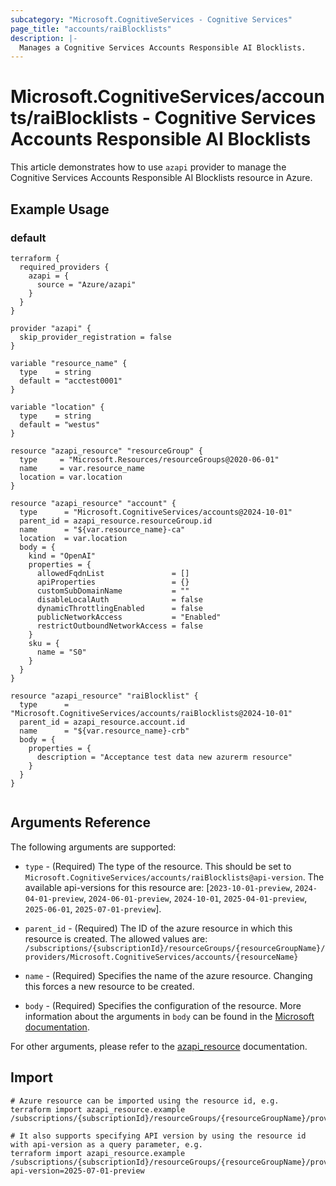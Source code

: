 ```yaml
---
subcategory: "Microsoft.CognitiveServices - Cognitive Services"
page_title: "accounts/raiBlocklists"
description: |-
  Manages a Cognitive Services Accounts Responsible AI Blocklists.
---
```


# Microsoft.CognitiveServices/accounts/raiBlocklists - Cognitive Services Accounts Responsible AI Blocklists

This article demonstrates how to use `azapi` provider to manage the Cognitive Services Accounts Responsible AI Blocklists resource in Azure.

## Example Usage

### default

```hcl
terraform {
  required_providers {
    azapi = {
      source = "Azure/azapi"
    }
  }
}

provider "azapi" {
  skip_provider_registration = false
}

variable "resource_name" {
  type    = string
  default = "acctest0001"
}

variable "location" {
  type    = string
  default = "westus"
}

resource "azapi_resource" "resourceGroup" {
  type     = "Microsoft.Resources/resourceGroups@2020-06-01"
  name     = var.resource_name
  location = var.location
}

resource "azapi_resource" "account" {
  type      = "Microsoft.CognitiveServices/accounts@2024-10-01"
  parent_id = azapi_resource.resourceGroup.id
  name      = "${var.resource_name}-ca"
  location  = var.location
  body = {
    kind = "OpenAI"
    properties = {
      allowedFqdnList               = []
      apiProperties                 = {}
      customSubDomainName           = ""
      disableLocalAuth              = false
      dynamicThrottlingEnabled      = false
      publicNetworkAccess           = "Enabled"
      restrictOutboundNetworkAccess = false
    }
    sku = {
      name = "S0"
    }
  }
}

resource "azapi_resource" "raiBlocklist" {
  type      = "Microsoft.CognitiveServices/accounts/raiBlocklists@2024-10-01"
  parent_id = azapi_resource.account.id
  name      = "${var.resource_name}-crb"
  body = {
    properties = {
      description = "Acceptance test data new azurerm resource"
    }
  }
}


```



## Arguments Reference

The following arguments are supported:

* `type` - (Required) The type of the resource. This should be set to `Microsoft.CognitiveServices/accounts/raiBlocklists@api-version`. The available api-versions for this resource are: [`2023-10-01-preview`, `2024-04-01-preview`, `2024-06-01-preview`, `2024-10-01`, `2025-04-01-preview`, `2025-06-01`, `2025-07-01-preview`].

* `parent_id` - (Required) The ID of the azure resource in which this resource is created. The allowed values are:  
  `/subscriptions/{subscriptionId}/resourceGroups/{resourceGroupName}/providers/Microsoft.CognitiveServices/accounts/{resourceName}`

* `name` - (Required) Specifies the name of the azure resource. Changing this forces a new resource to be created.

* `body` - (Required) Specifies the configuration of the resource. More information about the arguments in `body` can be found in the [Microsoft documentation](https://learn.microsoft.com/en-us/azure/templates/Microsoft.CognitiveServices/accounts/raiBlocklists?pivots=deployment-language-terraform).

For other arguments, please refer to the [azapi_resource](https://registry.terraform.io/providers/Azure/azapi/latest/docs/resources/resource) documentation.

## Import

 ```shell
 # Azure resource can be imported using the resource id, e.g.
 terraform import azapi_resource.example /subscriptions/{subscriptionId}/resourceGroups/{resourceGroupName}/providers/Microsoft.CognitiveServices/accounts/{resourceName}/raiBlocklists/{resourceName}
 
 # It also supports specifying API version by using the resource id with api-version as a query parameter, e.g.
 terraform import azapi_resource.example /subscriptions/{subscriptionId}/resourceGroups/{resourceGroupName}/providers/Microsoft.CognitiveServices/accounts/{resourceName}/raiBlocklists/{resourceName}?api-version=2025-07-01-preview
 ```
